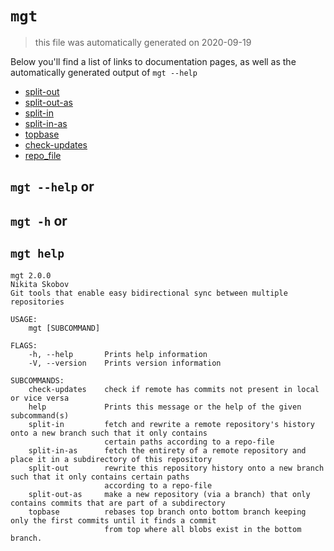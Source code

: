 # `mgt`

> this file was automatically generated on 2020-09-19

Below you'll find a list of links to documentation pages, as well as the
automatically generated output of `mgt --help`


* [split-out](./split-out.md)
* [split-out-as](./split-out-as.md)
* [split-in](./split-in.md)
* [split-in-as](./split-in-as.md)
* [topbase](./topbase.md)
* [check-updates](./check-updates.md)
* [repo_file](./repo_file.md)

## `mgt --help` or
## `mgt -h` or
## `mgt help`

```
mgt 2.0.0
Nikita Skobov
Git tools that enable easy bidirectional sync between multiple repositories

USAGE:
    mgt [SUBCOMMAND]

FLAGS:
    -h, --help       Prints help information
    -V, --version    Prints version information

SUBCOMMANDS:
    check-updates    check if remote has commits not present in local or vice versa
    help             Prints this message or the help of the given subcommand(s)
    split-in         fetch and rewrite a remote repository's history onto a new branch such that it only contains
                     certain paths according to a repo-file
    split-in-as      fetch the entirety of a remote repository and place it in a subdirectory of this repository
    split-out        rewrite this repository history onto a new branch such that it only contains certain paths
                     according to a repo-file
    split-out-as     make a new repository (via a branch) that only contains commits that are part of a subdirectory
    topbase          rebases top branch onto bottom branch keeping only the first commits until it finds a commit
                     from top where all blobs exist in the bottom branch.
```
